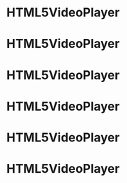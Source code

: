 # HTML5VideoPlayer
# HTML5VideoPlayer
# HTML5VideoPlayer
# HTML5VideoPlayer
# HTML5VideoPlayer
# HTML5VideoPlayer
